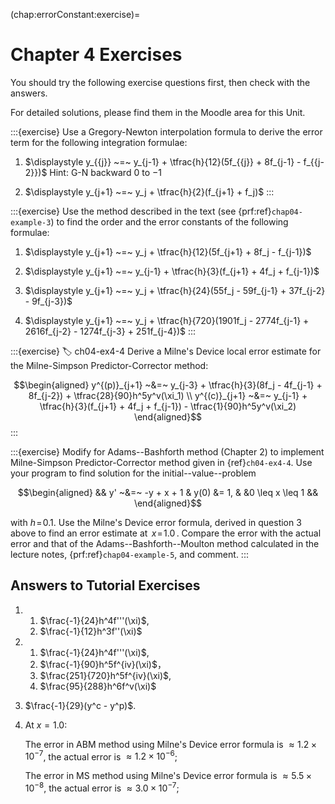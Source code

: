 (chap:errorConstant:exercise)=
# Chapter 4 Exercises

You should try the following exercise questions first, then check with the answers. 

For detailed solutions, please find them in the Moodle area for this Unit.

:::{exercise}
Use a Gregory-Newton interpolation formula to derive the error term
for the following integration formulae:

1.  $\displaystyle y_{{j}} ~=~ y_{j-1} + \tfrac{h}{12}(5f_{{j}} + 8f_{j-1} - f_{{j-2}})$
    Hint: G-N backward $0$ to $-1$

2.  $\displaystyle y_{j+1} ~=~ y_j + \tfrac{h}{2}(f_{j+1} + f_j)$
:::

:::{exercise}
Use the method described in the text (see {prf:ref}`chap04-example-3`) to find the
order and the error constants of the following formulae:

1.  $\displaystyle y_{j+1} ~=~ y_j
            + \tfrac{h}{12}(5f_{j+1} + 8f_j - f_{j-1})$

2.  $\displaystyle y_{j+1} ~=~ y_{j-1}
            + \tfrac{h}{3}(f_{j+1} + 4f_j + f_{j-1})$

3.  $\displaystyle y_{j+1} ~=~ y_j + \tfrac{h}{24}(55f_j - 59f_{j-1}
            + 37f_{j-2} - 9f_{j-3})$

4.  $\displaystyle y_{j+1} ~=~ y_j + \tfrac{h}{720}(1901f_j - 2774f_{j-1}
            + 2616f_{j-2} - 1274f_{j-3} + 251f_{j-4})$
:::

:::{exercise}
:label: ch04-ex4-4
Derive a Milne's Device local error estimate for the Milne-Simpson
Predictor-Corrector method: 

$$\begin{aligned}
        y^{(p)}_{j+1} ~&=~ y_{j-3} + \tfrac{h}{3}(8f_j - 4f_{j-1} + 8f_{j-2})
        + \tfrac{28}{90}h^5y^v(\xi_1)
        \\
        y^{(c)}_{j+1} ~&=~ y_{j-1} + \tfrac{h}{3}(f_{j+1} + 4f_j + f_{j-1})
        - \tfrac{1}{90}h^5y^v(\xi_2)   
\end{aligned}$$
:::

:::{exercise}
Modify [](ch03:program2) for Adams--Bashforth method (Chapter 2)
to implement Milne-Simpson Predictor-Corrector method given in {ref}`ch04-ex4-4`. Use your
program to find solution for the initial--value--problem

$$\begin{aligned}
        && y' ~&=~ -y + x + 1
            & y(0) &= 1,
            & &0 \leq x \leq 1 &&   
\end{aligned}$$ 

with $h \!=\! 0.1$. Use the Milne's Device error
formula, derived in question 3 above to find an error estimate at
$\,x \!=\! 1.0\,$. Compare the error with the actual error and that
of the Adams--Bashforth--Moulton method calculated in the lecture
notes, {prf:ref}`chap04-example-5`, and comment.
:::    

## Answers to Tutorial Exercises

1.  
    1. $\frac{-1}{24}h^4f'''(\xi)$,
    1. $\frac{-1}{12}h^3f''(\xi)$

2.  
    1. $\frac{-1}{24}h^4f'''(\xi)$,
    1. $\frac{-1}{90}h^5f^{iv}(\xi)$，
    1. $\frac{251}{720}h^5f^{iv}(\xi)$,
    1. $\frac{95}{288}h^6f^v(\xi)$

3.  $\frac{-1}{29}(y^c - y^p)$.

4.  At $x = 1.0$:

    The error in ABM method using Milne's Device error formula is
    $\approx 1.2\times10^{-7}$, the actual error is
    $\approx 1.2\times10^{-6}$;

    The error in MS method using Milne's Device error formula is
    $\approx 5.5\times10^{-8}$, the actual error is
    $\approx 3.0\times10^{-7}$;
